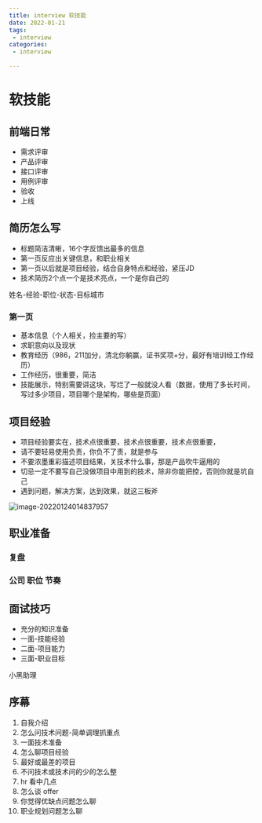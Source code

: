 ```yaml
---
title: interview 软技能
date: 2022-01-21
tags:
 - interview
categories:
 - interview

---
```


# 软技能

## 前端日常

- 需求评审
- 产品评审
- 接口评审
- 用例评审
- 验收
- 上线



## 简历怎么写

- 标题简洁清晰，16个字反馈出最多的信息
- 第一页反应出关键信息，和职业相关
- 第一页以后就是项目经验，结合自身特点和经验，紧压JD
- 技术简历2个点一个是技术亮点，一个是你自己的



姓名-经验-职位-状态-目标城市

### 第一页

- 基本信息（个人相关，捡主要的写）
- 求职意向以及现状
- 教育经历（986，211加分，清北你躺赢，证书奖项+分，最好有培训经工作经历）
- 工作经历，很重要，简洁
- 技能展示，特别需要讲这块，写烂了一般就没人看（数据，使用了多长时间，写过多少项目，项目哪个是架构，哪些是页面）



## 项目经验

- 项目经验要实在，技术点很重要，技术点很重要，技术点很重要，
- 请不要轻易使用负责，你负不了责，就是参与
- 不要浓墨重彩描述项目结果，关技术什么事，那是产品吹牛逼用的
- 切忌一定不要写自己没做项目中用到的技术，除非你能把控，否则你就是坑自己
- 遇到问题，解决方案，达到效果，就这三板斧

![image-20220124014837957](https://i.niupic.com/images/2022/01/24/9Ub6.png)



## 职业准备

### 复盘



### 公司  职位  节奏



## 面试技巧

- 充分的知识准备
- 一面-技能经验
- 二面-项目能力
- 三面-职业目标



小黑助理




## 序幕

1. 自我介绍
2. 怎么问技术问题-简单调理抓重点
3. 一面技术准备
4. 怎么聊项目经验
5. 最好或最差的项目
6. 不问技术或技术问的少的怎么整
7. hr 看中几点
8. 怎么谈 offer
9. 你觉得优缺点问题怎么聊
10. 职业规划问题怎么聊

